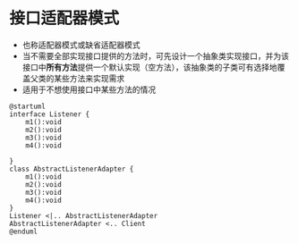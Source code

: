 # 接口适配器模式

* 也称适配器模式或缺省适配器模式
* 当不需要全部实现接口提供的方法时，可先设计一个抽象类实现接口，并为该接口中**所有方法**提供一个默认实现（空方法），该抽象类的子类可有选择地覆盖父类的某些方法来实现需求
* 适用于不想使用接口中某些方法的情况

```plantuml
@startuml
interface Listener {
    m1():void
    m2():void
    m3():void
    m4():void

}
class AbstractListenerAdapter {
    m1():void
    m2():void
    m3():void
    m4():void
}
Listener <|.. AbstractListenerAdapter
AbstractListenerAdapter <.. Client 
@enduml
```
